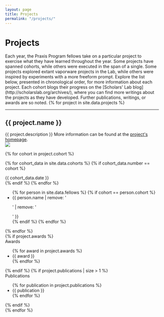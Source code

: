 ```yaml
---
layout: page
title: Projects
permalink: "/projects/"
---
```

<h1>Projects</h1>
Each year, the Praxis Program fellows take on a particular project to exercise what they have learned throughout the year. Some projects have spanned cohorts, while others were executed in the span of a single. Some projects explored extant vaporware projects in the Lab, while others were inspired by experiments with a more freeform prompt. Explore the list below, presented in chronological order, for more information about each project. Each cohort blogs their progress on the [Scholars' Lab blog](http://scholarslab.org/archives/), where you can find more writings about the projects as they have developed. Further publications, writings, or awards are so noted.
{% for project in site.data.projects %}
<hr>
<div class="project">
<h2> {{ project.name }} </h2>
<div class="project-description">
{{ project.description }} More information can be found at the <a href="{{ project.url }}">project's homepage</a>.
</div>
<div class="project-image"> <img src="{{ project.image_path }}">
</div>

<div class="clear"></div>

{% for cohort in project.cohort %}

{% for cohort_data in site.data.cohorts %}
{% if cohort_data.number == cohort %}
<div class="cohort-list">
        <div id="cohort-date">{{ cohort_data.date }}</div>
    {% endif %}
  {% endfor %}
  <ul>
    {% for person in site.data.fellows %}
      {% if cohort == person.cohort %}
        <li>{{ person.name | remove: '<p>' | remove: '</p>' }}</li>
      {% endif %}
      {% endfor %}
  </ul>
</div>
{% endfor %}
<div class="mobile-clear"/></div>
  {% if project.awards %}
  <div class="project-awards">
  <div class="heading">Awards</div>
  <ul>
  {% for award in project.awards %}
    <li>{{ award }}</li>
  {% endfor %}
</div>
  {% endif %}
  {% if project.publications | size  > 1 %}
  <div class="project-publications">
<div class="heading">Publications</div>
  <ul>
  {% for publication in project.publications %}
<li>{{ publication }}</li>
  {% endfor %}
  </ul>
  </div>
  {% endif %}
  <div class="clear"></div>
  {% endfor %}
</div>
<div id="bumper"></div>
